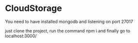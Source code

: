 # CloudStorage

You need to have installed mongodb and listening on port 27017

just clone the project, run the command npm i and finally go to localhost:3000/
